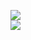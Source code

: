 [![](https://img.shields.io/badge/Made%20With-Github%20Spray-lightgrey.svg?style=for-the-badge&logo=github)](https://github.com/Annihil/github-spray#7871)  
[![](https://i.imgur.com/2DrTn0Z.gif)](https://github.com/Annihil/github-spray)